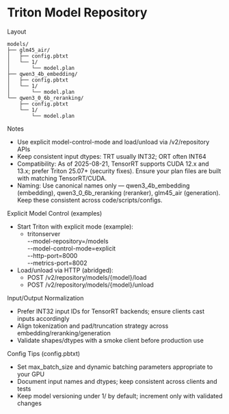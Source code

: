# Triton Model Repository

Layout

```
models/
├── glm45_air/
│   ├── config.pbtxt
│   └── 1/
│       └── model.plan
├── qwen3_4b_embedding/
│   ├── config.pbtxt
│   └── 1/
│       └── model.plan
└── qwen3_0_6b_reranking/
    ├── config.pbtxt
    └── 1/
        └── model.plan
```

Notes
- Use explicit model-control-mode and load/unload via /v2/repository APIs
- Keep consistent input dtypes: TRT usually INT32; ORT often INT64
- Compatibility: As of 2025-08-21, TensorRT supports CUDA 12.x and 13.x; prefer Triton 25.07+ (security fixes). Ensure your plan files are built with matching TensorRT/CUDA.
- Naming: Use canonical names only — qwen3_4b_embedding (embedding), qwen3_0_6b_reranking (reranker), glm45_air (generation). Keep these consistent across code/scripts/configs.


Explicit Model Control (examples)
- Start Triton with explicit mode (example):
  - tritonserver \
    --model-repository=/models \
    --model-control-mode=explicit \
    --http-port=8000 \
    --metrics-port=8002
- Load/unload via HTTP (abridged):
  - POST /v2/repository/models/{model}/load
  - POST /v2/repository/models/{model}/unload

Input/Output Normalization
- Prefer INT32 input IDs for TensorRT backends; ensure clients cast inputs accordingly
- Align tokenization and pad/truncation strategy across embedding/reranking/generation
- Validate shapes/dtypes with a smoke client before production use

Config Tips (config.pbtxt)
- Set max_batch_size and dynamic batching parameters appropriate to your GPU
- Document input names and dtypes; keep consistent across clients and tests
- Keep model versioning under 1/ by default; increment only with validated changes

